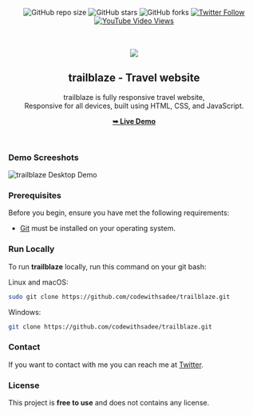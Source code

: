 <div align="center">
  
  ![GitHub repo size](https://img.shields.io/github/repo-size/codewithsadee/trailblaze)
  ![GitHub stars](https://img.shields.io/github/stars/codewithsadee/trailblaze?style=social)
  ![GitHub forks](https://img.shields.io/github/forks/codewithsadee/trailblaze?style=social)
[![Twitter Follow](https://img.shields.io/twitter/follow/codewithsadee_?style=social)](https://twitter.com/intent/follow?screen_name=codewithsadee_)
  [![YouTube Video Views](https://img.shields.io/youtube/views/FYFmQEpZywc?style=social)](https://youtu.be/FYFmQEpZywc)

  <br />
  <br />
  
  <img src="./readme-images/project-logo.png" />

  <h2 align="center">trailblaze - Travel website</h2>

  trailblaze is fully responsive travel website, <br />Responsive for all devices, built using HTML, CSS, and JavaScript.

  <a href="https://codewithsadee.github.io/trailblaze/"><strong>➥ Live Demo</strong></a>

</div>

<br />

### Demo Screeshots

![trailblaze Desktop Demo](./readme-images/desktop.png "Desktop Demo")

### Prerequisites

Before you begin, ensure you have met the following requirements:

* [Git](https://git-scm.com/downloads "Download Git") must be installed on your operating system.

### Run Locally

To run **trailblaze** locally, run this command on your git bash:

Linux and macOS:

```bash
sudo git clone https://github.com/codewithsadee/trailblaze.git
```

Windows:

```bash
git clone https://github.com/codewithsadee/trailblaze.git
```

### Contact

If you want to contact with me you can reach me at [Twitter](https://www.twitter.com/codewithsadee).

### License

This project is **free to use** and does not contains any license.
